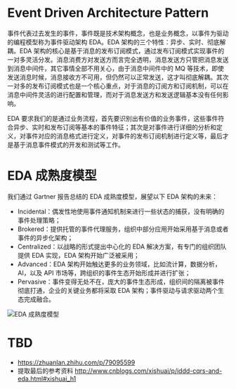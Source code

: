 # Event Driven Architecture Pattern

事件代表过去发生的事件，事件既是技术架构概念，也是业务概念，以事件为驱动的编程模型称为事件驱动架构 EDA。EDA 架构的三个特性：异步、实时、彻底解耦。EDA 架构的核心是基于消息的发布订阅模式，通过发布订阅模式实现事件的一对多灵活分发。消息消费方对发送方而言完全透明，消息发送方只管把消息发送到消息中间件，其它事情全部不用关心，由于消息中间件中的 MQ 等技术，即使发送消息时候，消息接收方不可用，但仍然可以正常发送，这才叫彻底解耦。其次一对多的发布订阅模式也是一个核心重点，对于消息的订阅方和订阅机制，可以在消息中间件灵活的进行配置和管理，而对于消息发送方和发送逻辑基本没有任何影响。

EDA 要求我们的是通过业务流程，首先要识别出有价值的业务事件，这些事件符合异步、实时和发布订阅等基本的事件特征；其次是对事件进行详细的分析和定义，对事件对应的消息格式进行定义，对事件的发布订阅机制进行定义等，最后才是基于消息事件模式的开发和测试等工作。

# EDA 成熟度模型

我们通过 Gartner 报告总结的 EDA 成熟度模型，展望以下 EDA 架构的未来：

- Incidental：偶发性地使用事件通知机制来进行一些状态的捕获，没有明确的事件处理策略；
- Brokered：提供托管的事件代理服务，组织中部分应用开始采用基于消息或者事件的异步化架构；
- Centralized：以战略的形式提出中心化的 EDA 解决方案，有专门的组织团队提供 EDA 实现，EDA 架构开始广泛被采用；
- Advanced：EDA 架构开始触达更多的业务领域，比如流计算，数据分析，AI，以及 API 市场等，跨组织的事件生态开始形成并进行扩张；
- Pervasive：事件变得无处不在，庞大的事件生态形成，组织间的隔离被事件彻底打通，企业的关键业务都将采取 EDA 架构；事件驱动与请求驱动两个生态完成融合。

![EDA 成熟度模型](https://s1.ax1x.com/2020/09/13/w0qKHK.png)

# TBD

- https://zhuanlan.zhihu.com/p/79095599
- 提取最后的参考资料 http://www.cnblogs.com/xishuai/p/iddd-cqrs-and-eda.html#xishuai_h1

